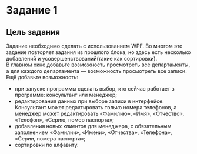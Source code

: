 ﻿# Задание 1
**Цель задания**
-
Задание необходимо сделать с использованием WPF. Во многом это задание повторяет задания из прошлого блока, 
но здесь есть несколько добавлений и усовершенствований(такие как сортировки).  
В главном окне добавьте возможность просмотреть все департаменты, а для каждого департамента — возможность просмотреть все записи.  
Ещё добавьте возможность:
* при запуске программы сделать выбор, кто сейчас работает в программе: консультант или менеджер;
* редактирования данных при выборе записи в интерфейсе. Консультант может редактировать только номера телефонов, а менеджер может редактировать «Фамилию», «Имя», «Отчество», «Телефон», «Серию, номер паспорта»;
* добавления новых клиентов для менеджера, с обязательным заполнением «Фамилии», «Имени», «Отчества», «Телефона», «Серии, номера паспорта»;
* сортировки по алфавиту.

